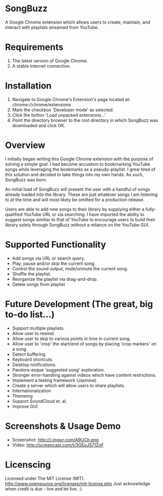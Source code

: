 SongBuzz
========

A Google Chrome extension which allows users to create, maintain, and interact with playlists streamed from YouTube.

Requirements
========
1. The latest version of Google Chrome.
2. A stable Internet connection.

Installation
========

1. Navigate to Google Chrome's Extension's page located at: chrome://chrome/extensions
2. Mark the checkbox 'Developer mode' as selected.
3. Click the button 'Load unpacked extensions...'
4. Point the directory browser to the root directory in which SongBuzz was downloaded and click OK.

Overview
========

I initially began writing this Google Chrome extension with the purpose of solving a simple goal. I had become accustom to bookmarking YouTube songs while leveraging the bookmarks as a pseudo-playlist. I grew tired of this solution and decided to take things into my own hands. As such, SongBuzz was born.

An initial load of SongBuzz will present the user with a handful of songs already loaded into the library. These are just whatever songs I am listening to at the time and will most likely be omitted for a production release.

Users are able to add new songs to their library by supplying either a fully-qualified YouTube URL or via searching. I have imported the ability to suggest songs similiar to that of YouTube to encourage users to build their library solely through SongBuzz without a reliance on the YouTube GUI.

Supported Functionality
========

* Add songs via URL or search query.
* Play, pause and/or skip the current song.
* Control the sound output, mute/unmute the current song.
* Shuffle the playlist.
* Reorganize the playlist via drag-and-drop.
* Delete songs from playlist

Future Development (The great, big to-do list...)
========

* Support multiple playlists.
* Allow user to rewind.
* Allow user to skip to various points in time in current song.
* Allow user to 'crop' the start/end of songs by placing 'crop markers' on a song.
* Detect buffering
* Keyboard shortcuts.
* Desktop notifications.
* Pandora-esque 'suggested song' exploration.
* Stronger error-handling against videos which have content restrictions.
* Implement a testing framework (Jasmine)
* Create a server which will allow users to share playlists.
* Internationalization
* Themeing
* Support SoundCloud et. al.
* Improve GUI.

Screenshots & Usage Demo
========

* Screenshot: http://i.imgur.com/A9UCh.png
* Video: http://screencast.com/t/3GEuJS71ZoF

Licenscing
========

Licensed under The MIT License (MIT). http://www.opensource.org/licenses/mit-license.php
Just acknowledge when credit is due - live and let live. :)
